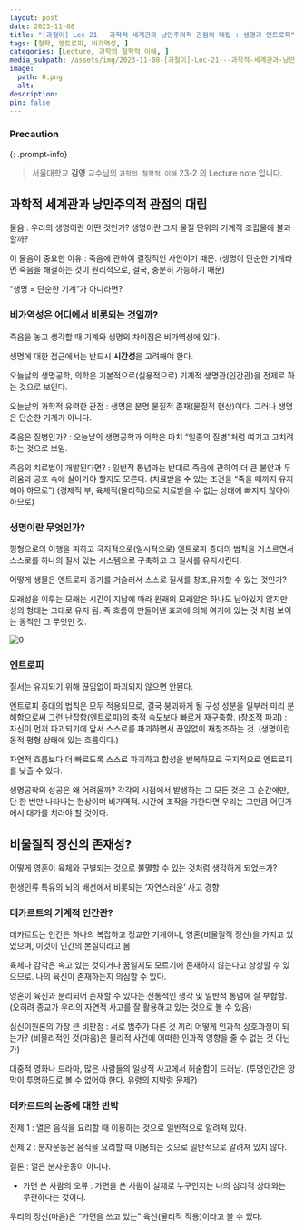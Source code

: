 ```yaml
---
layout: post
date: 2023-11-08
title: "[과철이] Lec 21 - 과학적 세계관과 낭만주의적 관점의 대립 : 생명과 엔트로피"
tags: [철학, 엔트로피, 비가역성, ]
categories: [Lecture, 과학의 철학적 이해, ]
media_subpath: /assets/img/2023-11-08-[과철이]-Lec-21---과학적-세계관과-낭만주의적-관점의-대립-:-생명과-엔트로피.md
image:
  path: 0.png
  alt:  
description:  
pin: false
---
```



### Precaution


{: .prompt-info}


> 서울대학교 **김영** 교수님의 `과학의 철학적 이해` 23-2 의 Lecture note 입니다. 


## 과학적 세계관과 낭만주의적 관점의 대립


물음 : 우리의 생명이란 어떤 것인가? 생명이란 그저 물질 단위의 기계적 조립물에 불과할까?


이 물음이 중요한 이유 : 죽음에 관하여 결정적인 사안이기 때문. (생명이 단순한 기계라면 죽음을 해결하는 것이 원리적으로, 결국, 충분히 가능하기 때문)


“생명 = 단순한 기계”가 아니라면?


### 비가역성은 어디에서 비롯되는 것일까?


죽음을 놓고 생각할 때 기계와 생명의 차이점은 비가역성에 있다.


생명에 대한 접근에서는 반드시 **시간성**을 고려해야 한다.


오늘날의 생명공학, 의학은 기본적으로(실용적으로) 기계적 생명관(인간관)을 전제로 하는 것으로 보인다.


오늘날의 과학적 유력한 관점 : 생명은 분명 물질적 존재(물질적 현상)이다. 그러나 생명은 단순한 기계가 아니다.


죽음은 질병인가? : 오늘날의 생명공학과 의학은 마치 “일종의 질병”처럼 여기고 고치려 하는 것으로 보임.


죽음의 치료법이 개발된다면? : 일반적 통념과는 반대로 죽음에 관하여 더 큰 불안과 두려움과 공포 속에 살아가야 할지도 모른다. (치료받을 수 있는 조건을 “죽을 때까지 유지해야 하므로”) (경제적 부, 육체적(물리적)으로 치료받을 수 없는 상태에 빠지지 않아야 하므로)


### 생명이란 무엇인가?


평형으로의 이행을 피하고 국지적으로(일시적으로) 엔트로피 증대의 법칙을 거스르면서 스스로를 하나의 질서 있는 시스템으로 구축하고 그 질서를 유지시킨다.


어떻게 생물은 엔트로피 증가를 거슬러서 스스로 질서를 창조,유지할 수 있는 것인가?


모래성을 이루는 모래는 시간이 지남에 따라 원래의 모래알은 하나도 남아있지 않지만 성의 형태는 그대로 유지 됨. 즉 흐름이 만들어낸 효과에 의해 여기에 있는 것 처럼 보이는 동적인 그 무엇인 것.


![0](/0.png)


### 엔트로피


질서는 유지되기 위해 끊임없이 파괴되지 않으면 안된다.


엔트로피 증대의 법칙은 모두 적용되므로, 결국 붕괴하게 될 구성 성분을 일부러 미리 분해함으로써 그런 난잡함(엔트로피)의 축적 속도보다 빠르게 재구축함. (창조적 파괴) : 자신이 먼저 파괴되기에 앞서 스스로를 파괴하면서 끊임없이 재창조하는 것. (생명이란 동적 평형 상태에 있는 흐름이다.)


자연적 흐름보다 더 빠르도록 스스로 파괴하고 합성을 반복하므로 국지적으로 엔트로피를 낮출 수 있다.


생명공학의 성공은 왜 어려울까? 각각의 시점에서 발생하는 그 모든 것은 그 순간에만, 단 한 번만 나타나는 현상이며 비가역적. 시간에 조작을 가한다면 우리는 그만큼 어딘가에서 대가를 치러야 할 것이다.


## 비물질적 정신의 존재성?


어떻게 영혼이 육체와 구별되는 것으로 불멸할 수 있는 것처럼 생각하게 되었는가?


현생인류 특유의 뇌의 배선에서 비롯되는 ‘자연스러운’ 사고 경향


### 데카르트의 기계적 인간관?


데카르트는 인간은 하나의 복잡하고 정교한 기계이나, 영혼(비물질적 정신)을 가지고 있었으며, 이것이 인간의 본질이라고 봄


육체나 감각은 속고 있는 것이거나 꿈일지도 모르기에 존재하지 않는다고 상상할 수 있으므로. 나의 육신이 존재하는지 의심할 수 있다.


영혼이 육신과 분리되어 존재할 수 있다는 전통적인 생각 및 일반적 통념에 잘 부합함. (오히려 종교가 우리의 자연적 사고를 잘 활용하고 있는 것으로 볼 수 있음)


심신이원론의 가장 큰 비판점 : 서로 범주가 다른 것 끼리 어떻게 인과적 상호과정이 되는가? (비물리적인 것(마음)은 물리적 사건에 어떠한 인과적 영향을 줄 수 없는 것 아닌가)


대중적 영화나 드라마, 많은 사람들의 일상적 사고에서 허술함이 드러남. (투명인간은 망막이 투명하므로 볼 수 없어야 한다. 유령의 지박령 문제?)


### 데카르트의 논증에 대한 반박


전제 1 : 열은 음식을 요리할 때 이용하는 것으로 일반적으로 알려져 있다.


전제 2 : 분자운동은 음식을 요리할 때 이용되는 것으로 일반적으로 알려져 있지 않다.


결론 : 열은 분자운동이 아니다.

- 가면 쓴 사람의 오류 : 가면을 쓴 사람이 실제로 누구인지는 나의 심리적 상태와는 무관하다는 것이다.

우리의 정신(마음)은 “가면을 쓰고 있는” 육신(물리적 작용)이라고 볼 수 있다.



<script>
  window.MathJax = {
    tex: {
      macros: {
        R: "\\mathbb{R}",
        N: "\\mathbb{N}",
        Z: "\\mathbb{Z}",
        Q: "\\mathbb{Q}",
        C: "\\mathbb{C}",
        proj: "\\operatorname{proj}",
        rank: "\\operatorname{rank}",
        im: "\\operatorname{im}",
        dom: "\\operatorname{dom}",
        codom: "\\operatorname{codom}",
        argmax: "\\operatorname*{arg\,max}",
        argmin: "\\operatorname*{arg\,min}"
      },
      tags: "ams",
      strict: false
    },
    options: {
      skipHtmlTags: ["script", "noscript", "style", "textarea", "pre"]
    }
  };
</script>
<script async src="https://cdn.jsdelivr.net/npm/mathjax@3/es5/tex-mml-chtml.js"></script>
